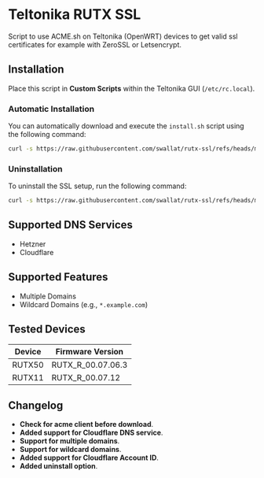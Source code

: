 # Teltonika RUTX SSL
Script to use ACME.sh on Teltonika (OpenWRT) devices to get valid ssl certificates for example with ZeroSSL or Letsencrypt.<br>

## Installation

Place this script in **Custom Scripts** within the Teltonika GUI (`/etc/rc.local`).

### Automatic Installation

You can automatically download and execute the `install.sh` script using the following command:

```sh
curl -s https://raw.githubusercontent.com/swallat/rutx-ssl/refs/heads/main/install.sh | sh
```

### Uninstallation

To uninstall the SSL setup, run the following command:

```sh
curl -s https://raw.githubusercontent.com/swallat/rutx-ssl/refs/heads/main/install.sh | sh -s uninstall
```

## Supported DNS Services

- Hetzner
- Cloudflare

## Supported Features

- Multiple Domains
- Wildcard Domains (e.g., `*.example.com`)

## Tested Devices

| Device  | Firmware Version          |
|---------|---------------------------|
| RUTX50  | RUTX_R_00.07.06.3         |
| RUTX11  | RUTX_R_00.07.12           |

## Changelog

- **Check for acme client before download**.
- **Added support for Cloudflare DNS service**.
- **Support for multiple domains**.
- **Support for wildcard domains**.
- **Added support for Cloudflare Account ID**.
- **Added uninstall option**.
